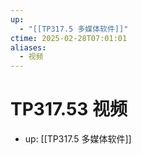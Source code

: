 ```yaml
---
up:
  - "[[TP317.5 多媒体软件]]"
ctime: 2025-02-28T07:01:01
aliases:
  - 视频
---
```


# TP317.53 视频

- up: [[TP317.5 多媒体软件]]

